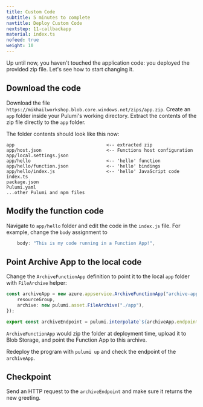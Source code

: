 ```yaml
---
title: Custom Code
subtitle: 5 minutes to complete
navtitle: Deploy Custom Code
nextstep: 11-callbackapp
material: index.ts
nofeed: true
weight: 10
---
```


Up until now, you haven't touched the application code: you deployed the provided zip file. Let's see how to start changing it.

## Download the code

Download the file `https://mikhailworkshop.blob.core.windows.net/zips/app.zip`. Create an `app` folder inside your Pulumi's working directory. Extract the contents of the zip file directly to the `app` folder.

The folder contents should look like this now:

```
app                                  <-- extracted zip
app/host.json                        <-- Functions host configuration
app/local.settings.json
app/hello                            <-- 'hello' function
app/hello/function.json              <-- 'hello' bindings
app/hello/index.js                   <-- 'hello' JavaScript code
index.ts
package.json
Pulumi.yaml
...other Pulumi and npm files
```

## Modify the function code

Navigate to `app/hello` folder and edit the code in the `index.js` file. For example, change the `body` assignment to

``` js
    body: "This is my code running in a Function App!",
```

## Point Archive App to the local code

Change the `ArchiveFunctionApp` definition to point it to the local `app` folder with `FileArchive` helper:

``` ts
const archiveApp = new azure.appservice.ArchiveFunctionApp("archive-app", {
    resourceGroup,
    archive: new pulumi.asset.FileArchive("./app"),
});

export const archiveEndpoint = pulumi.interpolate`${archiveApp.endpoint}hello`;
```

`ArchiveFunctionApp` would zip the folder at deployment time, upload it to Blob Storage, and point the Function App to this archive.

Redeploy the program with `pulumi up` and check the endpoint of the `archiveApp`.

## Checkpoint

Send an HTTP request to the `archiveEndpoint` and make sure it returns the new greeting.
